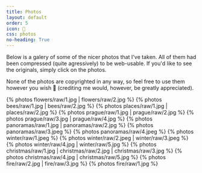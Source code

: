 ```yaml
---
title: Photos
layout: default
order: 5
icon: 
css: photos
no-heading: True
---
```


Below is a galery of some of the nicer photos that I've taken. All of them had been compressed (quite agressively) to be web-usable. If you'd like to see the originals, simply click on the photos.

None of the photos are copyrighted in any way, so feel free to use them however you wish 🙂 (crediting me would, however, be greatly appreciated).

{% photos flowers/raw/1.jpg | flowers/raw/2.jpg %}
{% photos bees/raw/1.jpg | bees/raw/2.jpg %}
{% photos places/raw/1.jpg | places/raw/2.jpg %}
{% photos prague/raw/1.jpg | prague/raw/2.jpg %}
{% photos prague/raw/3.jpg | prague/raw/4.jpg %}
{% photos panoramas/raw/1.jpg | panoramas/raw/2.jpg %}
{% photos panoramas/raw/3.jpeg %}
{% photos panoramas/raw/4.jpeg %}
{% photos winter/raw/1.jpeg %}
{% photos winter/raw/2.jpeg | winter/raw/3.jpeg %}
{% photos winter/raw/4.jpg | winter/raw/5.jpg %}
{% photos christmas/raw/1.jpg | christmas/raw/2.jpg | christmas/raw/3.jpg %}
{% photos christmas/raw/4.jpg | christmas/raw/5.jpg %}
{% photos fire/raw/2.jpg | fire/raw/3.jpg %}
{% photos fire/raw/1.jpg %}
